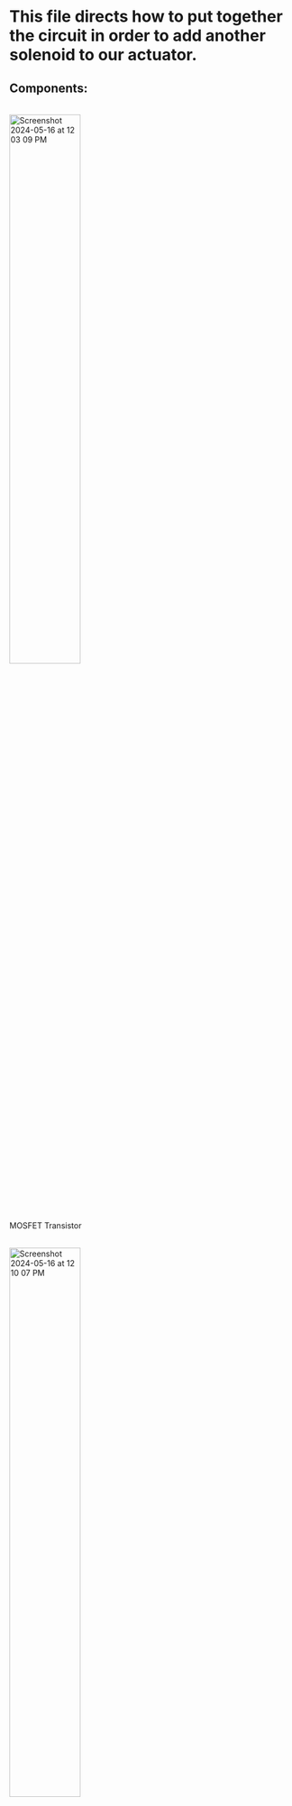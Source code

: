 <h1>This file directs how to put together the circuit in order to add another solenoid to our actuator.</h1>

<h2> Components: </h2> 
<br/>

<img width=50% alt="Screenshot 2024-05-16 at 12 03 09 PM" src="https://github.com/Wesleyan-Soft-Robots-Lab/ArduinoMotors/assets/26982745/80cd22cb-9920-454d-a2fb-8864d9162217">

MOSFET Transistor

<br/>
<img width=50% alt="Screenshot 2024-05-16 at 12 10 07 PM" src="https://github.com/Wesleyan-Soft-Robots-Lab/ArduinoMotors/assets/26982745/6e36a5b2-7278-477a-ba43-9ad5bfc8f4bb">

Breadboard

<br/>
<img width=50% alt="Screenshot 2024-05-16 at 12 22 10 PM" src="https://github.com/Wesleyan-Soft-Robots-Lab/ArduinoMotors/assets/26982745/d84adf26-b431-4be2-bfc4-ff59789dcc5a">

Diode

<br/>
<img width=50% alt="Screenshot 2024-05-16 at 12 22 42 PM" src="https://github.com/Wesleyan-Soft-Robots-Lab/ArduinoMotors/assets/26982745/61be64dd-db8d-4bb7-ba41-0eb63814defd">

(Insert Ohms) Resistor

<br/>
<img width=50% alt="Screenshot 2024-05-16 at 12 26 24 PM" src="https://github.com/Wesleyan-Soft-Robots-Lab/ArduinoMotors/assets/26982745/171faa60-e1bf-4520-acf5-c826fc3e3036">

6V Air valve 

<br/>
<img width=50% alt="Screenshot 2024-05-16 at 12 26 54 PM" src="https://github.com/Wesleyan-Soft-Robots-Lab/ArduinoMotors/assets/26982745/35518746-c7bf-476c-8467-23bf62103a79">

Jumper wires
<br/>
<img width=50% alt="Screenshot 2024-05-16 at 12 29 15 PM" src="https://github.com/Wesleyan-Soft-Robots-Lab/ArduinoMotors/assets/26982745/401a9782-79e4-4735-ac03-504b59e04322">

Balloons

<br/>
<img width=50% alt="Screenshot 2024-05-16 at 12 29 45 PM" src="https://github.com/Wesleyan-Soft-Robots-Lab/ArduinoMotors/assets/26982745/610c7067-3998-41e3-8d90-e5bdd6159039">

Plastic cap (for ballons)

<br/>
<img width=50% alt="Screenshot 2024-05-16 at 12 30 14 PM" src="https://github.com/Wesleyan-Soft-Robots-Lab/ArduinoMotors/assets/26982745/a9c63cc8-47cb-4c76-aa91-367d94c67fb1">

Expandable sleeving

<br/>
<img width=50% alt="Screenshot 2024-05-16 at 12 30 38 PM" src="https://github.com/Wesleyan-Soft-Robots-Lab/ArduinoMotors/assets/26982745/02c3c481-b3f7-4156-a6b4-75d7e91623c7">

Potentiometer

<br/>
<img width=50% alt="Screenshot 2024-05-16 at 12 31 13 PM" src="https://github.com/Wesleyan-Soft-Robots-Lab/ArduinoMotors/assets/26982745/3e81f375-d412-4c7c-9c18-d13b6c1b42bf">

Everything!

<h2> How to put together: </h2>


<img width="1271" alt="Screenshot 2024-05-16 at 1 38 58 PM" src="https://github.com/Wesleyan-Soft-Robots-Lab/ArduinoMotors/assets/26982745/0a8036aa-f129-4655-9201-5b5f901baa98">

In the image, a DC motor is shown, but replacing it with an air valve will work perfectly with the connections we've demonstrated.


1. **Arduino Power Supply**:
  - The Arduino receives power through the USB port, providing 5V and ground (GND) to the board. However, since we will be using 6.5V air valves, an external power supply is necessary. This can be connected either through the Arduino's port or directly to the breadboard.

2. **Potentiometer Connections**:
   - **Left Pin (VCC)**: The left pin of the potentiometer is connected to the 5V/Vin power rail on the breadboard. This supplies the potentiometer with a constant 5V.
   - **Middle Pin (Output)**: The middle pin of the potentiometer (the wiper) is connected to the analog pin A0 on the Arduino via a purple wire. This pin outputs a variable voltage (depending on the position of the potentiometer knob) between 0V and 5V.
   - **Right Pin (GND)**: The right pin of the potentiometer is connected to the ground (GND) rail on the breadboard. This completes the circuit for the potentiometer, allowing it to divide the 5V across its range.

3. **Breadboard Power Rails**:
   - **Red Rail**: The red power rail on the breadboard is connected to the 5V/Vin pin on the Arduino via a red wire. This rail provides 5V to components on the breadboard.
   - **Blue Rail**: The blue ground rail on the breadboard is connected to a GND pin on the Arduino via a blue wire. This rail provides a common ground to the components on the breadboard.

4. **NMOS Transistor Connections**:
   - **Gate (G)**: The gate pin of the NMOS transistor is connected to digital pin 9 on the Arduino via an orange wire. This pin controls the transistor's switching, turning it on and off.
   - **Drain (D)**: The drain pin of the NMOS transistor is connected to one terminal of the motor. When the transistor is turned on, current flows from the drain to the source, allowing the motor to operate.
   - **Source (S)**: The source pin of the NMOS transistor is connected to the ground rail on the breadboard. This provides a path for current to flow through the transistor when it is turned on.

5. **Motor Connections**:
   - **Negative Terminal**: The negative terminal of the motor is connected to the drain (D) of the NMOS transistor. This allows the motor to be controlled by the transistor.
   - **Positive Terminal**: The positive terminal of the motor is connected to the 5V power rail on the breadboard. This supplies the motor with power.

6. **Flyback Diode** (to protect against back EMF from the motor):
   - The flyback diode is connected across the motor terminals. The cathode (marked end) is connected to the positive terminal of the motor, and the anode is connected to the drain (D) of the NMOS transistor. This diode protects the circuit from voltage spikes caused by the inductive load of the motor.

7. **Current-Limiting Resistor**:
   - A resistor is connected between the gate (G) of the NMOS transistor and digital pin 9 on the Arduino. This resistor limits the current flowing into the gate of the transistor, protecting the Arduino pin.

### How It Works
- When you rotate the potentiometer, it changes the voltage at its middle pin, which is read by the Arduino on analog pin A0.
- The Arduino uses this analog reading to determine the output signal on digital pin 9. If the signal is high, it turns on the NMOS transistor by applying a voltage to the gate.
- When the NMOS transistor is turned on, it allows current to flow from the motor’s positive terminal through the motor to the drain and then to the source, and finally to ground. This powers the motor.
- The flyback diode prevents any back EMF (generated when the motor turns off) from damaging the circuit by providing a path for the current.

By replacing the motor with an air valve and keeping the same connections, you can control the air valve in a similar manner, as the NMOS transistor will switch the valve on and off based on the Arduino's output.


































